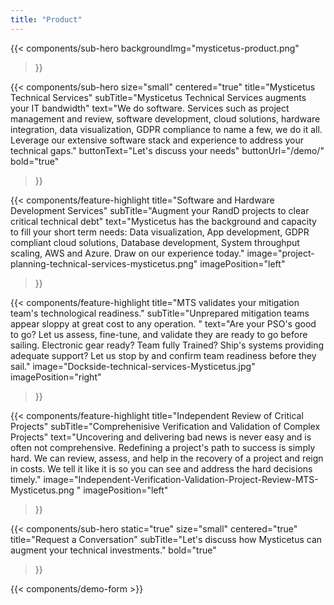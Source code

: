 ```yaml
---
title: "Product"
---
```


{{< components/sub-hero
	backgroundImg="mysticetus-product.png"
>}}

{{< components/sub-hero
	size="small"
	centered="true"
	title="Mysticetus Technical Services"
	subTitle="Mysticetus Technical Services augments your IT bandwidth"
	text="We do software. Services such as project management and review, software development, cloud solutions, hardware integration, data visualization, GDPR compliance to name a few, we do it all. Leverage our extensive software stack and experience to address your technical gaps."
	buttonText="Let's discuss your needs"
	buttonUrl="/demo/"
	bold="true"
>}}

{{< components/feature-highlight
	title="Software and Hardware Development Services"
	subTitle="Augment your RandD projects to clear critical technical debt"
	text="Mysticetus has the background and capacity to fill your short term needs: Data visualization, App development, GDPR compliant cloud solutions, Database development, System throughput scaling, AWS and Azure. Draw on our experience today."
	image="project-planning-technical-services-mysticetus.png"
	imagePosition="left"

>}}

{{< components/feature-highlight
	title="MTS validates your mitigation team's technological readiness."
	subTitle="Unprepared mitigation teams appear sloppy at great cost to any operation. "
	text="Are your PSO's good to go? Let us assess, fine-tune, and validate they are ready to go before sailing. Electronic gear ready? Team fully Trained? Ship's systems providing adequate support? Let us stop by and confirm team readiness before they sail."
	image="Dockside-technical-services-Mysticetus.jpg"
	imagePosition="right"

>}}

{{< components/feature-highlight
	title="Independent Review of Critical Projects"
	subTitle="Comprehenisive Verification and Validation of Complex Projects"
	text="Uncovering and delivering bad news is never easy and is often not comprehensive. Redefining a project's path to success is simply hard. We can review, assess, and help in the recovery of a project and reign in costs. We tell it like it is so you can see and address the hard decisions timely."
	image="Independent-Verification-Validation-Project-Review-MTS-Mysticetus.png
"
	imagePosition="left"

>}}

{{< components/sub-hero
	static="true"
	size="small"
	centered="true"
	title="Request a Conversation"
	subTitle="Let's discuss how Mysticetus can augment your technical investments."
	bold="true"
>}}

{{< components/demo-form >}}
